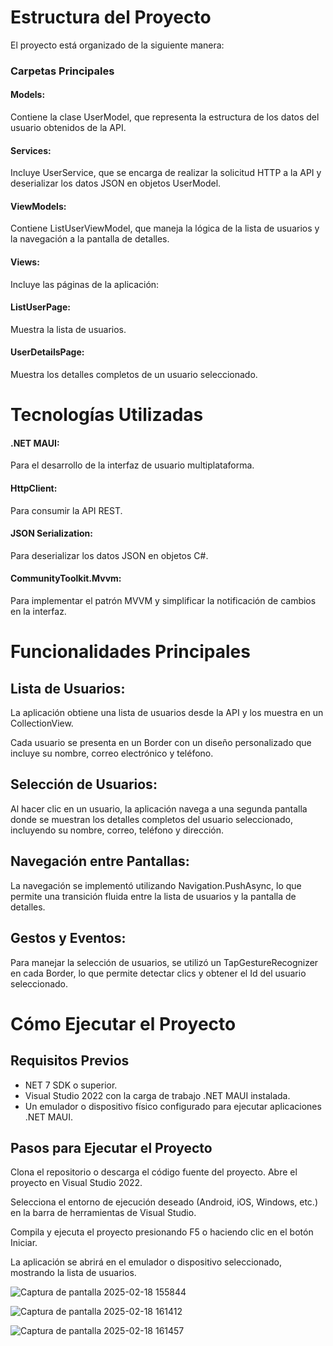# Estructura del Proyecto
El proyecto está organizado de la siguiente manera:

### Carpetas Principales
#### Models:

Contiene la clase UserModel, que representa la estructura de los datos del usuario obtenidos de la API.

#### Services:

Incluye UserService, que se encarga de realizar la solicitud HTTP a la API y deserializar los datos JSON en objetos UserModel.

#### ViewModels:

Contiene ListUserViewModel, que maneja la lógica de la lista de usuarios y la navegación a la pantalla de detalles.

#### Views:

Incluye las páginas de la aplicación:

#### ListUserPage:
Muestra la lista de usuarios.

#### UserDetailsPage: 
Muestra los detalles completos de un usuario seleccionado.

# Tecnologías Utilizadas
#### .NET MAUI: 
Para el desarrollo de la interfaz de usuario multiplataforma.

#### HttpClient: 
Para consumir la API REST.

#### JSON Serialization:
Para deserializar los datos JSON en objetos C#.

#### CommunityToolkit.Mvvm: 
Para implementar el patrón MVVM y simplificar la notificación de cambios en la interfaz.

# Funcionalidades Principales
## Lista de Usuarios:

La aplicación obtiene una lista de usuarios desde la API y los muestra en un CollectionView.

Cada usuario se presenta en un Border con un diseño personalizado que incluye su nombre, correo electrónico y teléfono.

## Selección de Usuarios:

Al hacer clic en un usuario, la aplicación navega a una segunda pantalla donde se muestran los detalles completos del usuario seleccionado, incluyendo su nombre, correo, teléfono y dirección.

## Navegación entre Pantallas:

La navegación se implementó utilizando Navigation.PushAsync, lo que permite una transición fluida entre la lista de usuarios y la pantalla de detalles.

## Gestos y Eventos:

Para manejar la selección de usuarios, se utilizó un TapGestureRecognizer en cada Border, lo que permite detectar clics y obtener el Id del usuario seleccionado.

# Cómo Ejecutar el Proyecto
## Requisitos Previos

* NET 7 SDK o superior.
* Visual Studio 2022 con la carga de trabajo .NET MAUI instalada.
* Un emulador o dispositivo físico configurado para ejecutar aplicaciones .NET MAUI.

## Pasos para Ejecutar el Proyecto
Clona el repositorio o descarga el código fuente del proyecto.
Abre el proyecto en Visual Studio 2022.

Selecciona el entorno de ejecución deseado (Android, iOS, Windows, etc.) en la barra de herramientas de Visual Studio.

Compila y ejecuta el proyecto presionando F5 o haciendo clic en el botón Iniciar.

La aplicación se abrirá en el emulador o dispositivo seleccionado, mostrando la lista de usuarios.


![Captura de pantalla 2025-02-18 155844](https://github.com/user-attachments/assets/0be4ed03-ad14-4414-8205-036bf2826cf3)

![Captura de pantalla 2025-02-18 161412](https://github.com/user-attachments/assets/058dc87c-43d0-400c-9192-86cc57908f82)

![Captura de pantalla 2025-02-18 161457](https://github.com/user-attachments/assets/f83c00dc-b6ed-46f9-8a46-4d96e7be319e)

